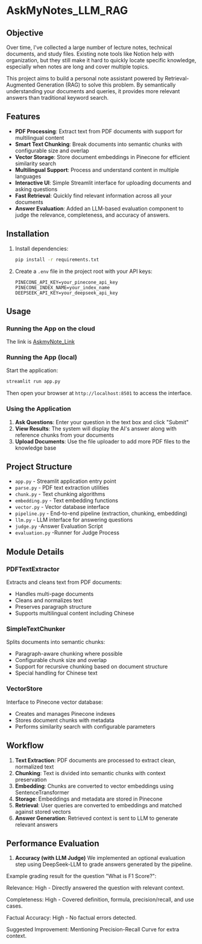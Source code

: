 # AskMyNotes_LLM_RAG
## Objective

Over time, I've collected a large number of lecture notes, technical documents, and study files. Existing note tools like Notion help with organization, but they still make it hard to quickly locate specific knowledge, especially when notes are long and cover multiple topics.

This project aims to build a personal note assistant powered by Retrieval-Augmented Generation (RAG) to solve this problem. By semantically understanding your documents and queries, it provides more relevant answers than traditional keyword search.

##  Features

- **PDF Processing**: Extract text from PDF documents with support for multilingual content 
- **Smart Text Chunking**: Break documents into semantic chunks with configurable size and overlap
- **Vector Storage**: Store document embeddings in Pinecone for efficient similarity search
- **Multilingual Support**: Process and understand content in multiple languages 
- **Interactive UI**: Simple Streamlit interface for uploading documents and asking questions
- **Fast Retrieval**: Quickly find relevant information across all your documents
- **Answer Evaluation**: Added an LLM-based evaluation component to judge the relevance, completeness, and accuracy of answers.

##  Installation

1. Install dependencies:
   ```bash
   pip install -r requirements.txt
   ```

2. Create a `.env` file in the project root with your API keys:
   ```
   PINECONE_API_KEY=your_pinecone_api_key
   PINECONE_INDEX_NAME=your_index_name
   DEEPSEEK_API_KEY=your_deepseek_api_key
   ```

##  Usage
### Running the App on the cloud
The link is [AskmyNote_Link](https://askmynotesllmrag-mtk6ptfpepyaw4hvt5jpcz.streamlit.app/)

### Running the  App (local)

Start the application:

```bash
streamlit run app.py
```

Then open your browser at `http://localhost:8501` to access the interface.

### Using the Application

1. **Ask Questions**: Enter your question in the text box and click "Submit"
2. **View Results**: The system will display the AI's answer along with reference chunks from your documents
3. **Upload Documents**: Use the file uploader to add more PDF files to the knowledge base


## Project Structure

- `app.py` - Streamlit application entry point
- `parse.py` - PDF text extraction utilities
- `chunk.py` - Text chunking algorithms
- `embedding.py` - Text embedding functions
- `vector.py` - Vector database interface
- `pipeline.py` - End-to-end pipeline (extraction, chunking, embedding)
- `llm.py` - LLM interface for answering questions
- `judge.py` -Answer Evaluation Script
- `evaluation.py` -Runner for Judge Process

## Module Details

### PDFTextExtractor

Extracts and cleans text from PDF documents:

- Handles multi-page documents
- Cleans and normalizes text
- Preserves paragraph structure
- Supports multilingual content including Chinese

### SimpleTextChunker

Splits documents into semantic chunks:

- Paragraph-aware chunking where possible
- Configurable chunk size and overlap
- Support for recursive chunking based on document structure
- Special handling for Chinese text

### VectorStore

Interface to Pinecone vector database:

- Creates and manages Pinecone indexes
- Stores document chunks with metadata
- Performs similarity search with configurable parameters

##  Workflow

1. **Text Extraction**: PDF documents are processed to extract clean, normalized text
2. **Chunking**: Text is divided into semantic chunks with context preservation
3. **Embedding**: Chunks are converted to vector embeddings using SentenceTransformer
4. **Storage**: Embeddings and metadata are stored in Pinecone
5. **Retrieval**: User queries are converted to embeddings and matched against stored vectors
6. **Answer Generation**: Retrieved context is sent to LLM to generate relevant answers

## Performance Evaluation
1. **Accuracy (with LLM Judge)**
We implemented an optional evaluation step using DeepSeek-LLM to grade answers generated by the pipeline.

Example grading result for the question "What is F1 Score?":

Relevance: High - Directly answered the question with relevant context.

Completeness: High - Covered definition, formula, precision/recall, and use cases.

Factual Accuracy: High - No factual errors detected.

Suggested Improvement: Mentioning Precision-Recall Curve for extra context.
